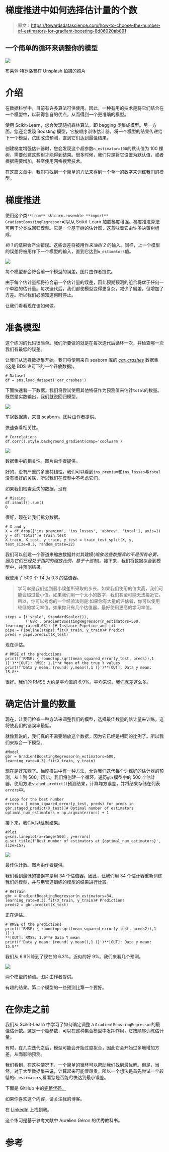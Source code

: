 # 梯度推进中如何选择估计量的个数

> 原文：<https://towardsdatascience.com/how-to-choose-the-number-of-estimators-for-gradient-boosting-8d06920ab891>

## 一个简单的循环来调整你的模型

![](img/a397d673c11bca6cad9e574589225303.png)

布莱登·特罗洛普在 [Unsplash](https://unsplash.com/s/photos/sequence?utm_source=unsplash&utm_medium=referral&utm_content=creditCopyText) 拍摄的照片

# 介绍

在数据科学中，目前有许多算法可供使用。因此，一种有用的技术是将它们结合在一个模型中，以获得各自的优点，从而得到一个更准确的模型。

使用 Scikit-Learn，您会发现随机森林算法，即 bagging 类集成模型。另一方面，您还会发现 Boosting 模型，它按顺序训练估计器，将一个模型的结果传递给下一个模型，试图改进预测，直到它们达到最佳结果。

创建梯度增强估计器时，您会发现这个超参数`n_estimator=100`的默认值为 100 棵树，需要创建这些树才能得到结果。很多时候，我们只是将它设置为默认值，或者根据需要增加，甚至使用网格搜索技术。

[](/grid-search-or-random-search-for-model-tuning-f09edab6aaa3)  

在这篇文章中，我们将找到一个简单的方法来得到一个单一的数字来训练我们的模型。

# 梯度推进

使用这个类`**from** sklearn.ensemble **import** GradientBoostingRegressor`可以从 Scikit-Learn 加载梯度增强。梯度推进算法可用于分类或回归模型。它是一个基于树的估计器，这意味着它由许多决策树组成。

*树 1* 的结果会产生错误。这些误差将被用作*采油树 2* 的输入。同样，上一个模型的误差将被用作下一个模型的输入，直到它达到`n_estimators`值。

![](img/5ba4ed0215f38ee53568ef79ea4bd93f.png)

每个模型都会符合前一个模型的误差。图片由作者提供。

由于每个估计量都将符合前一个估计量的误差，因此预期预测的组合将优于任何一个单独的估计量。每次迭代后，我们都使模型变得更复杂，减少了偏差，但增加了方差。所以我们必须知道何时停止。

让我们看看现在该如何做。

# 准备模型

这个练习的代码很简单。我们所要做的就是在每次迭代后循环一次，并检查哪一次我们有最低的误差。

让我们从选择数据集开始。我们将使用来自 seaborn 库的 [*car_crashes*](https://github.com/mwaskom/seaborn-data/blob/master/car_crashes.csv) 数据集(这是 BDS 许可下的一个开放数据)。

```
# Dataset
df = sns.load_dataset('car_crashes')
```

下面快速看一下数据。我们将尝试使用其他特征作为预测值来估计`total`的数量。既然是实数输出，我们就说回归模型。

![](img/40ef7eb2e4a9f3b0305ba1c747365ac1.png)

[车祸数据集](https://github.com/mwaskom/seaborn-data/blob/master/car_crashes.csv)，来自 seaborn。图片由作者提供。

快速查看相关性。

```
# Correlations
df.corr().style.background_gradient(cmap='coolwarm')
```

![](img/1ddad2d80328978b6480ed7ebe6d5815.png)

数据集中的相关性。图片由作者提供。

好的，没有严重的多重共线性。我们可以看到`ins_premium`和`ins_losses`与`total`没有很好的关联，所以我们在模型中不考虑它们。

如果我们检查丢失的数据，没有

```
# Missing
df.isnull().sum()
0
```

很好，现在让我们拆分数据。

```
# X and y
X = df.drop(['ins_premium', 'ins_losses', 'abbrev', 'total'], axis=1)
y = df['total']# Train test
X_train, X_test, y_train, y_test = train_test_split(X, y, test_size=0.3, random_state=22)
```

我们可以创建一个管道来缩放数据并对其建模(*缩放这些数据真的不是很有必要，因为它们已经处于相同的缩放比例，基于十进制*)。接下来，我们将数据拟合到模型中，并预测结果。

我使用了 500 个 T4 为 0.3 的估值器。

> 学习率是我们达到最小误差所采取的步长。如果我们使用的值太高，我们可能会超过最小值。如果我们用一个太小的数字，我们甚至可能无法接近它。所以，你可以考虑的一个经验法则是:如果你有大量的评估者，你可以使用较低的学习率值。如果你只有几个估值器，最好使用更高的学习率值。

```
steps = [('scale', StandardScaler()),
         ('GBR', GradientBoostingRegressor(n_estimators=500, learning_rate=0.03)) ]# Instance Pipeline and fit
pipe = Pipeline(steps).fit(X_train, y_train)# Predict
preds = pipe.predict(X_test)
```

现在评估。

```
# RMSE of the predictions
print(f'RMSE: { round(np.sqrt(mean_squared_error(y_test, preds)),1 )}')**[OUT]: RMSE: 1.1**# Mean of the true Y values
print(f'Data y mean: {round( y.mean(),1 )}')**[OUT]: Data y mean: 15.8**
```

很好。我们的 RMSE 大约是平均值的 6.9%。平均来说，我们就差这么多。

# 确定估计量的数量

现在，让我们检查一种方法来调整我们的模型，选择最佳数量的估计量来训练，这将使我们的错误率最低。

就像我说的，我们真的不需要缩放这个数据，因为它已经是相同的比例了。所以我们来拟合一下模型。

```
#Model
gbr = GradientBoostingRegressor(n_estimators=500, learning_rate=0.3).fit(X_train, y_train)
```

现在是好东西了。梯度推进中有一种方法，允许我们迭代每个训练好的估计器的预测，从 1 到 500。因此，我们将创建一个循环，遍历`gbr`模型中的 500 个估计器，使用方法`staged_predict()`预测结果，计算均方误差，并将结果存储在列表`errors`中。

```
# Loop for the best number
errors = [ mean_squared_error(y_test, preds) for preds in gbr.staged_predict(X_test)]# Optimal number of estimators
optimal_num_estimators = np.argmin(errors) + 1
```

接下来，我们可以绘制结果。

```
#Plot
g=sns.lineplot(x=range(500), y=errors)
g.set_title(f'Best number of estimators at {optimal_num_estimators}', size=15);
```

![](img/53e7f4f880b8490fb39da7019524b46e.png)

最佳估计数。图片由作者提供。

我们看到最低的错误率是用 34 个估值器。因此，让我们用 34 个估计器重新训练我们的模型，并与用管道训练的模型的结果进行比较。

```
# Retrain
gbr = GradientBoostingRegressor(n_estimators=34, learning_rate=0.3).fit(X_train, y_train)# Predictions
preds2 = gbr.predict(X_test)
```

正在评估…

```
# RMSE of the predictions
print(f'RMSE: { round(np.sqrt(mean_squared_error(y_test, preds2)),1 )}')
**[OUT]: RMSE: 1.0**# Data Y mean
print(f'Data y mean: {round( y.mean(),1 )}')**[OUT]: Data y mean: 15.8**
```

我们从 6.9%降到了现在的 6.3%。近似的好 9%。我们来看几个预测。

![](img/cbcb9e5a940e35e1a0e5b4f7a50564ed.png)

两个模型的预测。图片由作者提供。

有趣的结果。第二个模型的一些预测比第一个要好。

# 在你走之前

我们从 Scikit-Learn 中学习了如何确定调整 a `GradientBoostingRegressor`的最佳估计数。这是一个超参数，可以在这种集合模型中发挥作用，它按顺序训练估计量。

有时，在几次迭代之后，模型可能会开始过度拟合，因此它会开始过多地增加方差，从而影响预测。

我们看到，在这种情况下，一个简单的循环可以帮助我们找到最优解。但是，当然，对于大型数据集来说，计算起来可能很昂贵，所以一个想法是首先尝试一个较低的`n_estimators`,看看您是否能尽快达到最小误差。

下面是 GitHub 中的[完整代码。](https://github.com/gurezende/Studying/blob/master/Python/sklearn/GradientBoosting.ipynb)

如果你喜欢这个内容，请关注我的博客。

[](http://gustavorsantos.medium.com/)  

在 [LinkedIn](https://www.linkedin.com/in/gurezende/) 上找到我。

这个练习是基于参考文献中 Aurélien Géron 的优秀教科书。

# 参考

[](https://scikit-learn.org/stable/modules/generated/sklearn.ensemble.GradientBoostingClassifier.html)  [](https://www.amazon.com/Hands-Machine-Learning-Scikit-Learn-TensorFlow/dp/1098125975/ref=pd_lpo_2?pd_rd_w=DBmLe&content-id=amzn1.sym.116f529c-aa4d-4763-b2b6-4d614ec7dc00&pf_rd_p=116f529c-aa4d-4763-b2b6-4d614ec7dc00&pf_rd_r=81QQEFQYR0K7ZTFRHMJD&pd_rd_wg=iPGdg&pd_rd_r=1b48e671-181a-44bc-8d3b-7b6384e9edcd&pd_rd_i=1098125975&psc=1) 